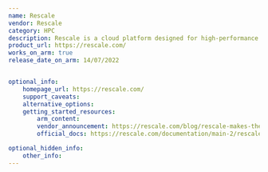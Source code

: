 ```yaml
---
name: Rescale
vendor: Rescale 
category: HPC
description: Rescale is a cloud platform designed for high-performance computing that provide scalable compute resources for simulations, engineering and scientific applications.
product_url: https://rescale.com/
works_on_arm: true
release_date_on_arm: 14/07/2022


optional_info:
    homepage_url: https://rescale.com/
    support_caveats:
    alternative_options:
    getting_started_resources:
        arm_content: 
        vendor_announcement: https://rescale.com/blog/rescale-makes-the-latest-arm-based-tau-t2a-virtual-machine-instances-available-in-its-google-cloud-offering/
        official_docs: https://rescale.com/documentation/main-2/rescale-basics/run-a-basic-job/

optional_hidden_info:
    other_info:
---
```

